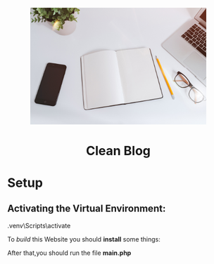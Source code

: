 <p
    align="center"
    style="text-align: center ;hieght:150px">
    <img src="static/assets/img/home-bg.jpg" style="width: 400px;">
</p>

<h1 style="text-align: center;">Clean Blog</h1>

# Setup
## Activating the Virtual Environment:

.venv\Scripts\activate <!-- This is in the copy area -->


To *build* this Website you should **install** some things:


After that,you should run the file **main.php**

